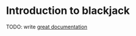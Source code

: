 # Introduction to blackjack

TODO: write [great documentation](http://jacobian.org/writing/great-documentation/what-to-write/)
